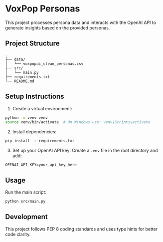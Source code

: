 # VoxPop Personas

This project processes persona data and interacts with the OpenAI API to generate insights based on the provided personas.

## Project Structure
```
.
├── data/
│   └── voxpopai_clean_personas.csv
├── src/
│   └── main.py
├── requirements.txt
└── README.md
```

## Setup Instructions

1. Create a virtual environment:
```bash
python -m venv venv
source venv/bin/activate  # On Windows use: venv\Scripts\activate
```

2. Install dependencies:
```bash
pip install -r requirements.txt
```

3. Set up your OpenAI API key:
Create a `.env` file in the root directory and add:
```
OPENAI_API_KEY=your_api_key_here
```

## Usage
Run the main script:
```bash
python src/main.py
```

## Development
This project follows PEP 8 coding standards and uses type hints for better code clarity. 